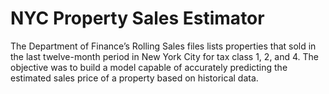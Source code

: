 # NYC Property Sales Estimator
The Department of Finance’s Rolling Sales files lists properties that sold in the last twelve-month period in New York City for tax class 1, 2, and 4. The objective was to build a model capable of accurately predicting the estimated sales price of a property based on historical data. 
